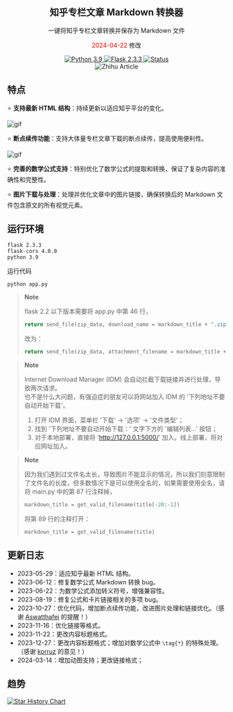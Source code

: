 <div align="center">
  <h2>知乎专栏文章 Markdown 转换器</h2>
  <p>一键将知乎专栏文章转换并保存为 Markdown 文件</p>
  <p><span style="color: red;">2024-04-22</span> 修改</p>
  <a href="#">
    <img alt="Python 3.9" src="https://img.shields.io/badge/python-3.9-blue.svg" />
  </a>
  <a href="#">
    <img alt="Flask 2.3.3" src="https://img.shields.io/badge/flask-2.3.3-blue.svg" />
  </a>
  <a href="#">
    <img alt="Status" src="https://img.shields.io/badge/Status-Updating-green" />
  </a>
</div>

<div align="center">
  <img src="https://github.com/chenluda/zhihu-download/assets/45784833/13e59d0c-caf0-47d7-8edc-5dbef49b70cb" alt="Zhihu Article">
</div>

## 特点

⭐ **支持最新 HTML 结构**：持续更新以适应知乎平台的变化。

![gif](https://github.com/chenluda/zhihu-download/assets/45784833/849366a0-19ac-43ff-8f13-54aff24c7df3)

⭐ **断点续传功能**：支持大体量专栏文章下载的断点续传，提高使用便利性。

![gif](https://github.com/chenluda/zhihu-download/assets/45784833/9b4fd579-a492-4052-b5d8-0eb887af3a27)

⭐ **完善的数学公式支持**：特别优化了数学公式的提取和转换，保证了复杂内容的准确性和完整性。

⭐ **图片下载与处理**：处理并优化文章中的图片链接，确保转换后的 Markdown 文件包含原文的所有视觉元素。

## 运行环境

```
flask 2.3.3
flask-cors 4.0.0
python 3.9
```
运行代码
```
python app.py
```
> **Note**
>
> flask 2.2 以下版本需要将 app.py 中第 46 行，
> ``` python
> return send_file(zip_data, download_name = markdown_title + ".zip", as_attachment=True)
> ```
> 改为：
> ``` python
> return send_file(zip_data, attachment_filename = markdown_title + ".zip", as_attachment=True)
> ```

> **Note**
>
> Internet Download Manager (IDM) 会自动拦截下载链接并进行处理，导致两次请求。  
> 也不是什么大问题，有强迫症的朋友可以将网站加入 IDM 的 '下列地址不要自动开始下载'。  
> 1. 打开 IDM 界面，菜单栏 '下载' -> '选项' -> '文件类型'；
> 2. 找到 '下列地址不要自动开始下载：' 文字下方的 '编辑列表...' 按钮；
> 3. 对于本地部署，直接将 'http://127.0.0.1:5000/' 加入。线上部署，将对应网址加入。

> **Note**
>
> 因为我们遇到过文件名太长，导致图片不能显示的情况，所以我们刻意限制了文件名的长度，但多数情况下是可以使用全名的，如果需要使用全名，请将 main.py 中的第 87 行注释掉，
> ``` python
> markdown_title = get_valid_filename(title[-20:-1])
> ```
> 将第 89 行的注释打开：
> ``` python
> markdown_title = get_valid_filename(title)
> ```

## 更新日志

* 2023-05-29：适应知乎最新 HTML 结构。
* 2023-06-12：修复数学公式 Markdown 转换 bug。
* 2023-06-22：为数学公式添加转义符号，增强兼容性。
* 2023-08-19：修复公式和卡片链接相关的多项 bug。
* 2023-10-27：优化代码，增加断点续传功能，改进图片处理和链接优化。（感谢 [Aswatthafei](https://github.com/Aswatthafei) 的提醒！）
* 2023-11-16：优化链接等格式。
* 2023-11-22：更改内容标题格式。
* 2023-12-27：更改内容标题格式；增加对数学公式中 `\tag{*}` 的特殊处理。（感谢 [korruz](https://github.com/korruz) 的意见！）
* 2024-03-14：增加动图支持；更改链接格式；

## 趋势

[![Star History Chart](https://api.star-history.com/svg?repos=chenluda/zhihu-download&type=Date)](https://star-history.com/#chenluda/zhihu-download&Date)
